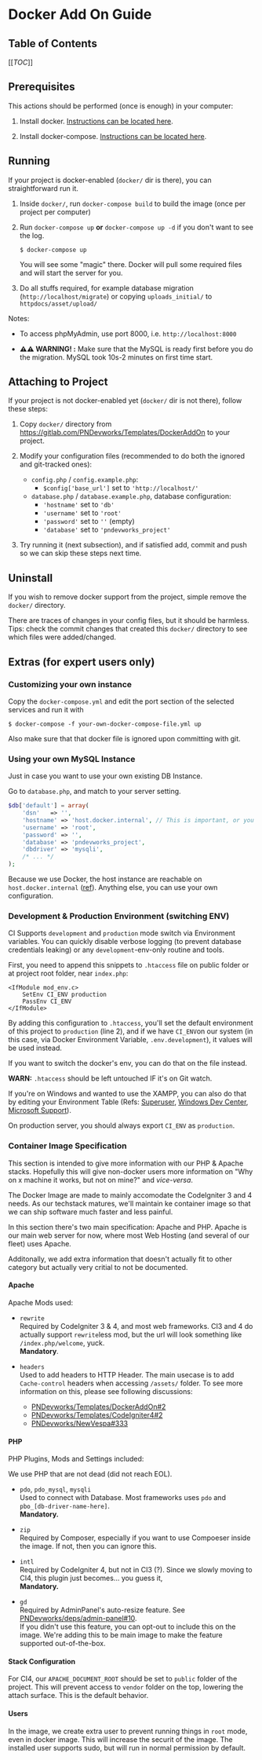 # Docker Add On Guide

## Table of Contents

[[_TOC_]]

## Prerequisites

This actions should be performed (once is enough) in your computer:

1. Install docker. [Instructions can be located
   here](https://docs.docker.com/install/).

2. Install docker-compose. [Instructions can be located
   here](https://docs.docker.com/compose/install/).

## Running

If your project is docker-enabled (`docker/` dir is there), you can
straightforward run it.

1. Inside `docker/`, run `docker-compose build` to build the image (once per
   project per computer)

2. Run `docker-compose up` **or** `docker-compose up -d` if you don't want to
   see the log.

   ```shell
   $ docker-compose up
   ```

   You will see some "magic" there. Docker will pull some required files and
   will start the server for you.

3. Do all stuffs required, for example database migration
   (`http://localhost/migrate`) or copying `uploads_initial/` to
   `httpdocs/asset/upload/`

Notes:

* To access phpMyAdmin, use port 8000, i.e. `http://localhost:8000`

* **⚠⚠ WARNING! :** Make sure that the MySQL is ready first before you do the
  migration. MySQL took 10s-2 minutes on first time start.

## Attaching to Project

If your project is not docker-enabled yet (`docker/` dir is not there), follow
these steps:

1. Copy `docker/` directory from
   https://gitlab.com/PNDevworks/Templates/DockerAddOn to your project.

2. Modify your configuration files (recommended to do both the ignored and
   git-tracked ones):
    * `config.php` / `config.example.php`:
        - `$config['base_url']` set to `'http://localhost/'`
    * `database.php` / `database.example.php`, database configuration:
        - `'hostname'` set to `'db'`
        - `'username'` set to `'root'`
        - `'password'` set to `''` (empty)
        - `'database'` set to `'pndevworks_project'`

3. Try running it (next subsection), and if satisfied add, commit and push so we
   can skip these steps next time.

## Uninstall

If you wish to remove docker support from the project, simple remove the
`docker/` directory.

There are traces of changes in your config files, but it should be harmless.
Tips: check the commit changes that created this `docker/` directory to see
which files were added/changed.

## Extras (for expert users only)

### Customizing your own instance

Copy the `docker-compose.yml` and edit the port section of the selected services
and run it with

```shell
$ docker-compose -f your-own-docker-compose-file.yml up
```

Also make sure that that docker file is ignored upon committing with git.

### Using your own MySQL Instance

Just in case you want to use your own existing DB Instance.

Go to `database.php`, and match to your server setting.

```php
$db['default'] = array(
	'dsn'	=> '',
	'hostname' => 'host.docker.internal', // This is important, or you can use any other IP
	'username' => 'root',
	'password' => '',
	'database' => 'pndevworks_project',
	'dbdriver' => 'mysqli',
    /* ... */
);
```

Because we use Docker, the host instance are reachable on `host.docker.internal`
([ref](https://stackoverflow.com/a/45002996/4721245)). Anything else, you can
use your own configuration.

### Development & Production Environment (switching ENV)

CI Supports `development` and `production` mode switch via Environment
variables. You can quickly disable verbose logging (to prevent database
credentials leaking) or any `development`-env-only routine and tools.

First, you need to append this snippets to `.htaccess` file on public folder or
at project root folder, near `index.php`:

```htaccess
<IfModule mod_env.c>
    SetEnv CI_ENV production
    PassEnv CI_ENV
</IfModule>
```

By adding this configuration to `.htaccess`, you'll set the default environment
of this project to `production` (line 2), and if we have `CI_ENV`on our system
(in this case, via Docker Environment Variable, `.env.development`), it values
will be used instead.

If you want to switch the docker's env, you can do that on the file instead.

**WARN:** `.htaccess` should be left untouched IF it's on Git watch.

If you're on Windows and wanted to use the XAMPP, you can also do that by
editing your Environment Table (Refs:
[Superuser](https://superuser.com/a/949577), [Windows Dev
Center](https://docs.microsoft.com/en-us/windows/win32/procthread/environment-variables),
[Microsoft
Support](https://support.microsoft.com/en-us/help/310519/how-to-manage-environment-variables-in-windows-xp)).

On production server, you should always export `CI_ENV` as `production`.

### Container Image Specification

This section is intended to give more information with our PHP & Apache stacks.
Hopefully this will give non-docker users more information on "Why on x machine
it works, but not on mine?" and *vice-versa*.

The Docker Image are made to mainly accomodate the CodeIgniter 3 and 4 needs. As
our techstack matures, we'll maintain ke container image so that we can ship
software much faster and less painful.

In this section there's two main specification: Apache and PHP. Apache is our
main web server for now, where most Web Hosting (and several of our fleet) uses
Apache.

Additonally, we add extra information that doesn't actually fit to other
category but actually very critial to not be documented.

#### Apache

Apache Mods used:
- `rewrite` \
  Required by CodeIgniter 3 & 4, and most web frameworks. CI3 and 4 do actually
  support `rewrite`less mod, but the url will look something like
  `/index.php/welcome`, yuck. \
  **Mandatory**.

- `headers` \
  Used to add headers to HTTP Header. The main usecase is to add `Cache-control`
  headers when accessing `/assets/` folder. To see more information on this,
  please see following discussions:
  - [PNDevworks/Templates/DockerAddOn#2](https://gitlab.com/PNDevworks/Templates/DockerAddOn/-/issues/2)
  - [PNDevworks/Templates/CodeIgniter4#2](https://gitlab.com/PNDevworks/Templates/CodeIgniter4/-/issues/2)
  - [PNDevworks/NewVespa#333](https://gitlab.com/PNDevworks/NewVespa/-/issues/333)

#### PHP

PHP Plugins, Mods and Settings included:

We use PHP that are not dead (did not reach EOL).

- `pdo`, `pdo_mysql`, `mysqli` \
  Used to connect with Database. Most frameworks uses `pdo` and
  `pbo_[db-driver-name-here]`. \
  **Mandatory.**

- `zip` \
  Required by Composer, especially if you want to use Compoeser inside the
  image. If not, then you can ignore this.

- `intl` \
  Required by CodeIgniter 4, but not in CI3 (?). Since we slowly moving to CI4,
  this plugin just becomes... you guess it, \
  **Mandatory.**

- `gd` \
  Required by AdminPanel's auto-resize feature. See
  [PNDevworks/deps/admin-panel#10](https://gitlab.com/PNDevworks/deps/admin-panel/-/issues/10).\
  If you didn't use this feature, you can opt-out to include this on the image.
  We're adding this to be main image to make the feature supported
  out-of-the-box.

#### Stack Configuration

For CI4, our `APACHE_DOCUMENT_ROOT` should be set to `public` folder of the
project. This will prevent access to `vendor` folder on the top, lowering the
attach surface. This is the default behavior.

#### Users

In the image, we create extra user to prevent running things in `root` mode,
even in docker image. This will increase the securit of the image. The installed
user supports sudo, but will run in normal permission by default.

